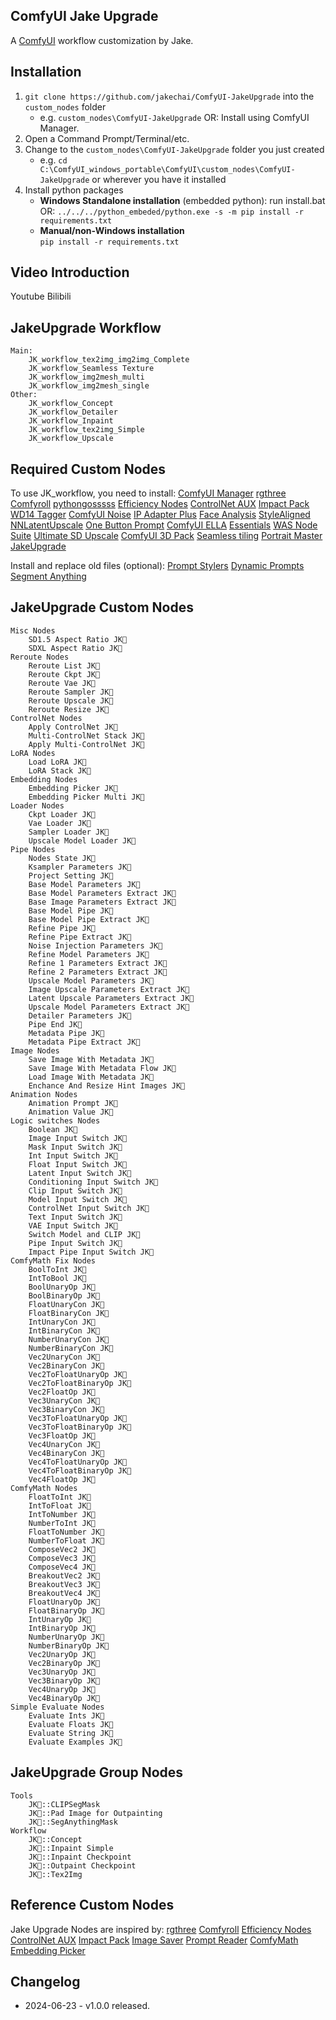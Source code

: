## ComfyUI Jake Upgrade

A [ComfyUI](https://github.com/comfyanonymous/ComfyUI) workflow customization by Jake.

## Installation
1. `git clone https://github.com/jakechai/ComfyUI-JakeUpgrade` into the `custom_nodes` folder 
    - e.g. `custom_nodes\ComfyUI-JakeUpgrade`
	OR:
	Install using ComfyUI Manager.
2. Open a Command Prompt/Terminal/etc.
3. Change to the `custom_nodes\ComfyUI-JakeUpgrade` folder you just created 
    - e.g. `cd C:\ComfyUI_windows_portable\ComfyUI\custom_nodes\ComfyUI-JakeUpgrade` or wherever you have it installed
4.  Install python packages
      - **Windows Standalone installation** (embedded python):
	   run install.bat
	   OR:
       `../../../python_embeded/python.exe -s -m pip install -r requirements.txt`
      - **Manual/non-Windows installation**   
        `pip install -r requirements.txt`

## Video Introduction
Youtube
Bilibili

## JakeUpgrade Workflow
	Main:
		JK_workflow_tex2img_img2img_Complete
		JK_workflow_Seamless Texture
		JK_workflow_img2mesh_multi
		JK_workflow_img2mesh_single
	Other:
		JK_workflow_Concept
		JK_workflow_Detailer
		JK_workflow_Inpaint
		JK_workflow_tex2img_Simple
		JK_workflow_Upscale

## Required Custom Nodes
To use JK_workflow, you need to install:
[ComfyUI Manager](https://github.com/Suzie1/ComfyUI_Comfyroll_CustomNodes)
[rgthree](https://github.com/rgthree/rgthree-comfy)
[Comfyroll](https://github.com/Suzie1/ComfyUI_Comfyroll_CustomNodes)
[pythongosssss](https://github.com/pythongosssss/ComfyUI-Custom-Scripts)
[Efficiency Nodes](https://github.com/jags111/efficiency-nodes-comfyui)
[ControlNet AUX](https://github.com/Fannovel16/comfyui_controlnet_aux)
[Impact Pack](https://github.com/ltdrdata/ComfyUI-Impact-Pack)
[WD14 Tagger](https://github.com/pythongosssss/ComfyUI-WD14-Tagger)
[ComfyUI Noise](https://github.com/BlenderNeko/ComfyUI_Noise)
[IP Adapter Plus](https://github.com/cubiq/ComfyUI_IPAdapter_plus)
[Face Analysis](https://github.com/cubiq/ComfyUI_FaceAnalysis)
[StyleAligned](https://github.com/brianfitzgerald/style_aligned_comfy)
[NNLatentUpscale](https://github.com/Ttl/ComfyUi_NNLatentUpscale)
[One Button Prompt](https://github.com/AIrjen/OneButtonPrompt)
[ComfyUI ELLA](https://github.com/TencentQQGYLab/ComfyUI-ELLA)
[Essentials](https://github.com/cubiq/ComfyUI_essentials)
[WAS Node Suite](https://github.com/WASasquatch/was-node-suite-comfyui)
[Ultimate SD Upscale](https://github.com/ssitu/ComfyUI_UltimateSDUpscale)
[ComfyUI 3D Pack](https://github.com/MrForExample/ComfyUI-3D-Pack)
[Seamless tiling](https://github.com/spinagon/ComfyUI-seamless-tiling)
[Portrait Master](https://github.com/florestefano1975/comfyui-portrait-master)
[JakeUpgrade](https://github.com/jakechai/ComfyUI-JakeUpgrade)

Install and replace old files (optional):
[Prompt Stylers](https://github.com/wolfden/ComfyUi_PromptStylers)
[Dynamic Prompts](https://github.com/adieyal/comfyui-dynamicprompts)
[Segment Anything](https://github.com/storyicon/comfyui_segment_anything)

## JakeUpgrade Custom Nodes
	Misc Nodes
		SD1.5 Aspect Ratio JK🐉
		SDXL Aspect Ratio JK🐉
    Reroute Nodes
		Reroute List JK🐉
		Reroute Ckpt JK🐉
		Reroute Vae JK🐉
		Reroute Sampler JK🐉
		Reroute Upscale JK🐉
		Reroute Resize JK🐉
    ControlNet Nodes
		Apply ControlNet JK🐉
		Multi-ControlNet Stack JK🐉
		Apply Multi-ControlNet JK🐉
    LoRA Nodes
		Load LoRA JK🐉
		LoRA Stack JK🐉
    Embedding Nodes
		Embedding Picker JK🐉
		Embedding Picker Multi JK🐉
    Loader Nodes
		Ckpt Loader JK🐉
		Vae Loader JK🐉
		Sampler Loader JK🐉
		Upscale Model Loader JK🐉
    Pipe Nodes
		Nodes State JK🐉
		Ksampler Parameters JK🐉
		Project Setting JK🐉
		Base Model Parameters JK🐉
		Base Model Parameters Extract JK🐉
		Base Image Parameters Extract JK🐉
		Base Model Pipe JK🐉
		Base Model Pipe Extract JK🐉
		Refine Pipe JK🐉
		Refine Pipe Extract JK🐉
		Noise Injection Parameters JK🐉
		Refine Model Parameters JK🐉
		Refine 1 Parameters Extract JK🐉
		Refine 2 Parameters Extract JK🐉
		Upscale Model Parameters JK🐉
		Image Upscale Parameters Extract JK🐉
		Latent Upscale Parameters Extract JK🐉
		Upscale Model Parameters Extract JK🐉
		Detailer Parameters JK🐉
		Pipe End JK🐉
		Metadata Pipe JK🐉
		Metadata Pipe Extract JK🐉
    Image Nodes
		Save Image With Metadata JK🐉
		Save Image With Metadata Flow JK🐉
		Load Image With Metadata JK🐉
		Enchance And Resize Hint Images JK🐉
    Animation Nodes
		Animation Prompt JK🐉
		Animation Value JK🐉
    Logic switches Nodes
		Boolean JK🐉
		Image Input Switch JK🐉
		Mask Input Switch JK🐉
		Int Input Switch JK🐉
		Float Input Switch JK🐉
		Latent Input Switch JK🐉
		Conditioning Input Switch JK🐉
		Clip Input Switch JK🐉
		Model Input Switch JK🐉
		ControlNet Input Switch JK🐉
		Text Input Switch JK🐉
		VAE Input Switch JK🐉
		Switch Model and CLIP JK🐉
		Pipe Input Switch JK🐉
		Impact Pipe Input Switch JK🐉
    ComfyMath Fix Nodes
		BoolToInt JK🐉
		IntToBool JK🐉
		BoolUnaryOp JK🐉
		BoolBinaryOp JK🐉
		FloatUnaryCon JK🐉
		FloatBinaryCon JK🐉
		IntUnaryCon JK🐉
		IntBinaryCon JK🐉
		NumberUnaryCon JK🐉
		NumberBinaryCon JK🐉
		Vec2UnaryCon JK🐉
		Vec2BinaryCon JK🐉
		Vec2ToFloatUnaryOp JK🐉
		Vec2ToFloatBinaryOp JK🐉
		Vec2FloatOp JK🐉
		Vec3UnaryCon JK🐉
		Vec3BinaryCon JK🐉
		Vec3ToFloatUnaryOp JK🐉
		Vec3ToFloatBinaryOp JK🐉
		Vec3FloatOp JK🐉
		Vec4UnaryCon JK🐉
		Vec4BinaryCon JK🐉
		Vec4ToFloatUnaryOp JK🐉
		Vec4ToFloatBinaryOp JK🐉
		Vec4FloatOp JK🐉
    ComfyMath Nodes
		FloatToInt JK🐉
		IntToFloat JK🐉
		IntToNumber JK🐉
		NumberToInt JK🐉
		FloatToNumber JK🐉
		NumberToFloat JK🐉
		ComposeVec2 JK🐉
		ComposeVec3 JK🐉
		ComposeVec4 JK🐉
		BreakoutVec2 JK🐉
		BreakoutVec3 JK🐉
		BreakoutVec4 JK🐉
		FloatUnaryOp JK🐉
		FloatBinaryOp JK🐉
		IntUnaryOp JK🐉
		IntBinaryOp JK🐉
		NumberUnaryOp JK🐉
		NumberBinaryOp JK🐉
		Vec2UnaryOp JK🐉
		Vec2BinaryOp JK🐉
		Vec3UnaryOp JK🐉
		Vec3BinaryOp JK🐉
		Vec4UnaryOp JK🐉
		Vec4BinaryOp JK🐉
    Simple Evaluate Nodes
		Evaluate Ints JK🐉
		Evaluate Floats JK🐉
		Evaluate String JK🐉
    	Evaluate Examples JK🐉

## JakeUpgrade Group Nodes
	Tools
		JK🐉::CLIPSegMask
		JK🐉::Pad Image for Outpainting
		JK🐉::SegAnythingMask
	Workflow
		JK🐉::Concept
		JK🐉::Inpaint Simple
		JK🐉::Inpaint Checkpoint
		JK🐉::Outpaint Checkpoint
		JK🐉::Tex2Img

## Reference Custom Nodes
Jake Upgrade Nodes are inspired by:
[rgthree](https://github.com/rgthree/rgthree-comfy)
[Comfyroll](https://github.com/Suzie1/ComfyUI_Comfyroll_CustomNodes)
[Efficiency Nodes](https://github.com/jags111/efficiency-nodes-comfyui)
[ControlNet AUX](https://github.com/Fannovel16/comfyui_controlnet_aux)
[Impact Pack](https://github.com/ltdrdata/ComfyUI-Impact-Pack)
[Image Saver](https://github.com/giriss/comfy-image-saver)
[Prompt Reader](https://github.com/receyuki/comfyui-prompt-reader-node)
[ComfyMath](https://github.com/evanspearman/ComfyMath)
[Embedding Picker](https://github.com/Tropfchen/ComfyUI-Embedding_Picker)

## Changelog
- 2024-06-23 - v1.0.0 released.

